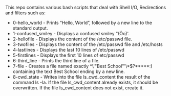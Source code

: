This repo contains various bash scripts that deal with Shell I/O, Redirections and filters such as:

- 0-hello_world - Prints “Hello, World”, followed by a new line to the standard output.
- 1-confused_smiley -  Displays a confused smiley "(Ôo)'.
- 2-hellofile -  Displays the content of the /etc/passwd file.
- 3-twofiles - Displays the content of the /etc/passwd file and /etc/hosts
- 4-lastlines - Displays the last 10 lines of /etc/passwd
- 5-firstlines - Displays the first 10 lines of etc/passwd
- 6-third_line - Prints the third line of a file.
- 7-file - Creates a file named exactly \*\\'"Best School"\'\\*$\?\*\*\*\*\*:) containing the text Best School ending by a new line.
- 8-cwd_state -  Writes into the file ls_cwd_content the result of the command ls -la. If the file ls_cwd_content already exists, it should be overwritten. If the file ls_cwd_content does not exist, create it.
